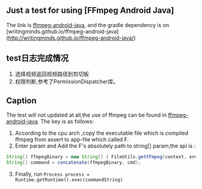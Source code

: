 ## Just a test for using [FFmpeg Android Java]
The link is [ffmpeg-android-java](https://github.com/WritingMinds/ffmpeg-android-java), and the gradle dependency is on [writingminds.github.io/ffmpeg-android-java] (http://writingminds.github.io/ffmpeg-android-java/)

## test日志完成情况
1. 选择视频返回视频路径到剪切板
2. 权限判断,参考了PermissionDispatcher库。

## Caption
The test will not updated at all,the use of ffmpeg can be found in [ffmpeg-android-java](https://github.com/WritingMinds/ffmpeg-android-java).
The key is as follows:

1. According to the cpu arch ,copy the executable file which is compiled ffmpeg from  assert to app-file which called F.
2. Enter param and Add the F's absolutely path to string[] param,the api is :
```java
String[] ffmpegBinary = new String[] { FileUtils.getFFmpeg(context, environvenmentVars) };
String[] command = concatenate(ffmpegBinary, cmd);
```
3. Finally, run 
`Process process = Runtime.getRuntime().exec(commandString)`